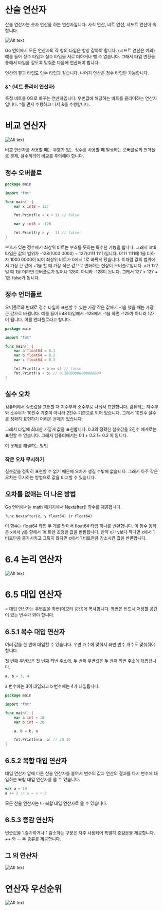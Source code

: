 # 산술 연산자

산술 연산자는 숫자 연산을 하는 연산자입니다.
사칙 연산, 비트 연산, 시프트 연산이 속합니다.

![Alt text](image.png)

Go 언어에서 모든 연산자의 각 항의 타입은 항상 같아야 합니다. (시프트 연산은 예외) 예를 들어 정수 타입과 실수 타입을 서로 더하거나 뺄 수 없습니다.
그래서 타입 변환을 통해서 타입을 같도록 맞춰준 다음에 연산해야 합니다.

연산의 결과 타입도 인수 타입과 같습니다.
나머지 연산은 정수 타입만 가능합니다.

### &^ (비트 클리어 연산자)
특정 비트를 0으로 바꾸는 연산자입니다.
우변값에 해당하는 비트를 클리어하는 연산자입니다.
^를 먼저 수행하고 나서 &를 수행합니다.

# 비교 연산자

![Alt text](image-1.png)

비교 연산자를 사용할 때는 부호가 있는 정수를 사용할 때 발생하는 오버플로와 언더플로 문제, 실수끼리의 비교를 주의해야 합니다.

## 정수 오버플로

``` go
package main

import "fmt"

func main() {
    var x int8 = 127

    fmt.Printf(x < x + 1) // false

    var y int8 = -128

    fmt.Printf(y > y - 1) // false
}

```

부호가 있는 정수에서 최상위 비트는 부호를 뜻하는 특수한 기능을 합니다.
그래서 int8 타입은 값의 범위가 -128(1000 0000) ~ 127(0111 1111)입니다.
0111 1111에 1을 더하자 1000 0000이 되어 최상위 비트가 0에서 1로 바뀌게 됐습니다.
이처럼 값의 범위에서 가장 큰 값에 +1을 할 때 가장 작은 값으로 변화하는 현상이 오버플로입니다.
x가 127일 때 1을 더하면 오버플로가 일어나 128이 아니라 -128이 됩니다.
그래서 127 < 127 + 1은 false가 됩니다.

## 정수 언더플로
오버플로와 반대로 정수 타입이 표현할 수 있는 가장 작은 값에서 -1을 했을 때는 가장 큰 값으로 바뀝니다.
예를 들어 int8 타입에서 -128에서 -1을 하면 -129가 아니라 127이 됩니다.
이를 언더플로라고 합니다.

``` go
package main

import "fmt"

func main() {
    var a float64 = 0.1
    var b float64 = 0.2
    var c float64 = 0.3

    fmt.Printf(a + b == c) // false
    fmt.Printf(a + b) // 0.30000000000000004
}
```

## 실수 오차
컴퓨터에서 실숫값을 표현할 때 지수부와 소수부로 나눠서 표현합니다.
컴퓨터는 지수부와 소수부가 10진수 기준이 아니라 2진수 기준으로 되어 있습니다.
그래서 10진수 실수를 정확히 표현하기 어려운 문제가 있습니다.

그래서 타입에 최대한 가깝게 값을 표현합니다.
0.3의 정확한 실숫값을 2진수 체계로는 표현할 수 없습니다.
그래서 컴퓨터에서는 0.1 + 0.2 != 0.3 이 됩니다.

이 문제를 해결하는 방법

### 작은 오차 무시하기
실숫값을 정확히 표현할 수 없기 때문에 오차가 생길 수밖에 없습니다.
그래서 아주 작은 오차는 무시하는 방법으로 값을 비교할 수 있습니다.


## 오차를 없애는 더 나은 방법
Go 언어에서는 math 패키지에서 Nextafter() 함수를 제공합니다.

```
func Nextafter(x, y float64) (r float64)
```

이 함수는 float64 타입 두 개를 받아서 float64 타입 하나를 반환합니다.
이 함수 동작은 x에서 y를 향해서 1비트만 조정한 값을 반환합니다.
만약 x가 y보다 작다면 x에서 1비트만큼 증가시키고 그렇지 않다면 x에서 1 비트만큼 감소시킨 값을 반환합니다.

# 6.4 논리 연산자
![Alt text](image-3.png)

# 6.5 대입 연산자
= 대입 연산자는 우변값을 좌변(메모리 공간)에 복사합니다.
좌변은 반드시 저장할 공간이 있는 변수가 와야 합니다.

## 6.5.1 복수 대입 연산자
여러 값을 한 번에 대입할 수 있습니다.
우변 개수에 맞춰서 좌변 변수 개수도 맞춰줘야 합니다.

첫 번째 우변값은 첫 번째 좌변 주소에, 두 번째 우변값은 두 번째 좌변 주소에 대입됩니다.

``` go
a, b = 3, 4
```

a 변수에는 3이 대입되고 b 변수에는 4가 대입됩니다.

``` go
package main

import "fmt"

func main() {
    var a int = 10
    var b int = 20

    a, b = b, a

    fmt.Println(a, b) // 20 10
}
```

## 6.5.2 복합 대입 연산자 
대입 연산자 앞에 다른 산술 연산자를 붙여서 변수의 값과 연산의 결과를 다시 변수에 대입하는 복합 대입 연산자를 쓸 수 있습니다.

``` go
var a = 10
a += 2 // a = a + 2
```

모든 산술 연산자는 다 복합 대입 연산자로 쓸 수 있습니다.

## 6.5.3 증감 연산자
 변숫값을 1 증가하거나 1 감소하는 구문은 자주 사용되어 특별히 증감문을 제공합니다.
 ++ 와 -- 두 종류를 제공합니다.

 ## 그 외 연산자
 ![Alt text](image-4.png)


 # 연산자 우선순위
 ![Alt text](image-5.png)